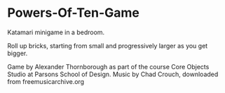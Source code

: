 # Powers-Of-Ten-Game
Katamari minigame in a bedroom.

Roll up bricks, starting from small and progressively larger as you get bigger.

Game by Alexander Thornborough as part of the course Core Objects Studio at Parsons School of Design.
Music by Chad Crouch, downloaded from freemusicarchive.org